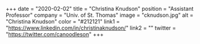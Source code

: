 +++ 
date = "2020-02-02" 
title = "Christina Knudson" 
position = "Assistant Professor" 
company = "Univ. of St. Thomas" 
image = "cknudson.jpg" 
alt = "Christina Knudson" 
color = "#212121" 
link1 = "https://www.linkedin.com/in/christinaknudson/" 
link2 = ""
twitter = "https://twitter.com/canoodleson"
+++